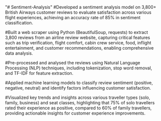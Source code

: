 "# Sentiment-Analysis" 
#Developed a sentiment analysis model on 3,800+ British Airways customer reviews to evaluate satisfaction across various flight experiences, achieving an accuracy rate of 85% in sentiment classification. 


#Built a web scraper using Python (BeautifulSoup, requests) to extract 3,800 reviews from an airline review website, capturing critical features such as trip verification, flight comfort, cabin crew service, food, inflight entertainment, and customer recommendations, enabling comprehensive data analysis. 


#Pre-processed and analysed the reviews using Natural Language Processing (NLP) techniques, including tokenization, stop word removal, and TF-IDF for feature extraction. 


#Applied machine learning models to classify review sentiment (positive, negative, neutral) and identify factors influencing customer satisfaction. 


#Visualized key trends and insights across various traveller types (solo, family, business) and seat classes, highlighting that 75% of solo travellers rated their experience as positive, compared to 60% of family travellers, providing actionable insights for customer experience improvements. 

